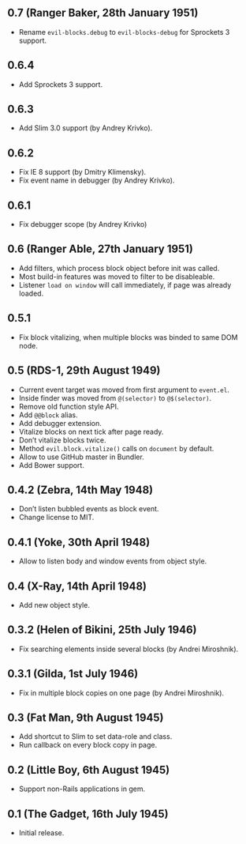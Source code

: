 ## 0.7 (Ranger Baker, 28th January 1951)
* Rename `evil-blocks.debug` to `evil-blocks-debug` for Sprockets 3 support.

## 0.6.4
* Add Sprockets 3 support.

## 0.6.3
* Add Slim 3.0 support (by Andrey Krivko).

## 0.6.2
* Fix IE 8 support (by Dmitry Klimensky).
* Fix event name in debugger (by Andrey Krivko).

## 0.6.1
* Fix debugger scope (by Andrey Krivko)

## 0.6 (Ranger Able, 27th January 1951)
* Add filters, which process block object before init was called.
* Most build-in features was moved to filter to be disableable.
* Listener `load on window` will call immediately, if page was already loaded.

## 0.5.1
* Fix block vitalizing, when multiple blocks was binded to same DOM node.

## 0.5 (RDS-1, 29th August 1949)
* Current event target was moved from first argument to `event.el`.
* Inside finder was moved from `@(selector)` to `@$(selector)`.
* Remove old function style API.
* Add `@@block` alias.
* Add debugger extension.
* Vitalize blocks on next tick after page ready.
* Don’t vitalize blocks twice.
* Method `evil.block.vitalize()` calls on `document` by default.
* Allow to use GitHub master in Bundler.
* Add Bower support.

## 0.4.2 (Zebra, 14th May 1948)
* Don’t listen bubbled events as block event.
* Change license to MIT.

## 0.4.1 (Yoke, 30th April 1948)
* Allow to listen body and window events from object style.

## 0.4 (X-Ray, 14th April 1948)
* Add new object style.

## 0.3.2 (Helen of Bikini, 25th July 1946)
* Fix searching elements inside several blocks (by Andrei Miroshnik).

## 0.3.1 (Gilda, 1st July 1946)
* Fix in multiple block copies on one page (by Andrei Miroshnik).

## 0.3 (Fat Man, 9th August 1945)
* Add shortcut to Slim to set data-role and class.
* Run callback on every block copy in page.

## 0.2 (Little Boy, 6th August 1945)
* Support non-Rails applications in gem.

## 0.1 (The Gadget, 16th July 1945)
* Initial release.
